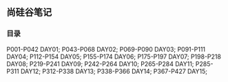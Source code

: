 ## 尚硅谷笔记
### 目录
P001-P042 DAY01;
P043-P068 DAY02;
P069-P090 DAY03;
P091-P111 DAY04;
P112-P154 DAY05;
P155-P174 DAY06;
P175-P197 DAY07;
P198-P218 DAY08;
P219-P241 DAY09;
P242-P264 DAY10;
P265-P284 DAY11;
P285-P311 DAY12;
P312-P338 DAY13;
P338-P366 DAY14;
P367-P427 DAY15;